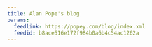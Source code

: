 ```yaml
---
title: Alan Pope's blog
params:
  feedlink: https://popey.com/blog/index.xml
  feedid: b8ace516e172f984b0a6b4c54ac1262a
---
```

